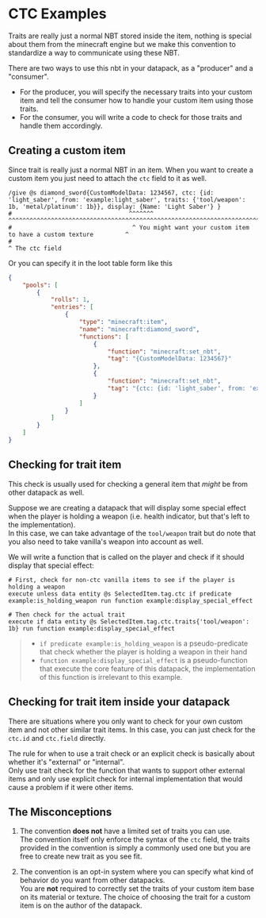 # CTC Examples

Traits are really just a normal NBT stored inside the item, nothing is special about them from the minecraft engine but we make this convention to standardize a way to communicate using these NBT.

There are two ways to use this nbt in your datapack, as a "producer" and a "consumer".
- For the producer, you will specify the necessary traits into your custom item and tell the consumer how to handle your custom item using those traits.
- For the consumer, you will write a code to check for those traits and handle them accordingly.

## Creating a custom item

Since trait is really just a normal NBT in an item. When you want to create a custom item you just need to attach the `ctc` field to it as well.

```
/give @s diamond_sword{CustomModelData: 1234567, ctc: {id: 'light_saber', from: 'example:light_saber', traits: {'tool/weapon': 1b, 'metal/platinum': 1b}}, display: {Name: 'Light Saber'} }
#                                 ^^^^^^^        ^^^^^^^^^^^^^^^^^^^^^^^^^^^^^^^^^^^^^^^^^^^^^^^^^^^^^^^^^^^^^^^^^^^^^^^^^^^^^^^^^^^^^^^^^^^^^^^^^^^^^^^^
#                                  ^ You might want your custom item to have a custom texture         ^
#                                                                                                     ^ The ctc field
```

Or you can specify it in the loot table form like this

```json
{
	"pools": [
		{
			"rolls": 1,
			"entries": [
				{
					"type": "minecraft:item",
					"name": "minecraft:diamond_sword",
					"functions": [
						{
							"function": "minecraft:set_nbt",
							"tag": "{CustomModelData: 1234567}"
						},
						{
							"function": "minecraft:set_nbt",
							"tag": "{ctc: {id: 'light_saber', from: 'example:light_saber', traits: {'tool/weapon': 1b, 'metal/platinum': 1b}}}"
						}
					]
				}
			]
		}
	]
}
```

## Checking for trait item

This check is usually used for checking a general item that *might* be from other datapack as well.

Suppose we are creating a datapack that will display some special effect when the player is holding a weapon (i.e. health indicator, but that's left to the implementation).  
In this case, we can take advantage of the `tool/weapon` trait but do note that you also need to take vanilla's weapon into account as well.

We will write a function that is called on the player and check if it should display that special effect:
```mcfunction
# First, check for non-ctc vanilla items to see if the player is holding a weapon
execute unless data entity @s SelectedItem.tag.ctc if predicate example:is_holding_weapon run function example:display_special_effect

# Then check for the actual trait
execute if data entity @s SelectedItem.tag.ctc.traits{'tool/weapon': 1b} run function example:display_special_effect
```

> - `if predicate example:is_holding_weapon` is a pseudo-predicate that check whether the player is holding a weapon in their hand
> - `function example:display_special_effect` is a pseudo-function that execute the core feature of this datapack, the implementation of this function is irrelevant to this example.

## Checking for trait item inside your datapack

There are situations where you only want to check for your own custom item and not other similar trait items. In this case, you can just check for the `ctc.id` and `ctc.field` directly.

The rule for when to use a trait check or an explicit check is basically about whether it's "external" or "internal".  
Only use trait check for the function that wants to support other external items and only use explicit check for internal implementation that would cause a problem if it were other items.

## The Misconceptions

1. The convention **does not** have a limited set of traits you can use.  
The convention itself only enforce the syntax of the `ctc` field, the traits provided in the convention is simply a commonly used one but you are free to create new trait as you see fit.

2. The convention is an opt-in system where you can specify what kind of behavior do you want from other datapacks.  
You are **not** required to correctly set the traits of your custom item base on its material or texture. The choice of choosing the trait for a custom item is on the author of the datapack.
